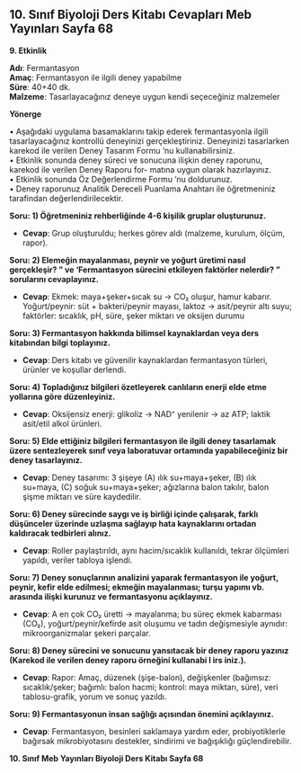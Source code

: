 ## 10. Sınıf Biyoloji Ders Kitabı Cevapları Meb Yayınları Sayfa 68

**9. Etkinlik**

**Adı**: Fermantasyon  
 **Amaç**: Fermantasyon ile ilgili deney yapabilme  
 **Süre**: 40+40 dk.  
 **Malzeme**: Tasarlayacağınız deneye uygun kendi seçeceğiniz malzemeler

**Yönerge**

• Aşağıdaki uygulama basamaklarını takip ederek fermantasyonla ilgili tasarlayacağınız kontrollü deneyinizi gerçekleştiriniz. Deneyinizi tasarlarken karekod ile verilen Deney Tasarım Formu ’nu kullanabilirsiniz.  
 • Etkinlik sonunda deney süreci ve sonucuna ilişkin deney raporunu, karekod ile verilen Deney Raporu for- matına uygun olarak hazırlayınız.  
 • Etkinlik sonunda Öz Değerlendirme Formu ’nu doldurunuz.  
 • Deney raporunuz Analitik Dereceli Puanlama Anahtarı ile öğretmeniniz tarafindan değerlendirilecektir.

**Soru: 1) Öğretmeniniz rehberliğinde 4-6 kişilik gruplar oluşturunuz.**

* **Cevap**: Grup oluşturuldu; herkes görev aldı (malzeme, kurulum, ölçüm, rapor).

**Soru: 2) Elemeğin mayalanması, peynir ve yoğurt üretimi nasıl gerçekleşir? ” ve ‘Fermantasyon sürecini etkileyen faktörler nelerdir? ” sorularını cevaplayınız.**

* **Cevap**: Ekmek: maya+şeker+sıcak su → CO₂ oluşur, hamur kabarır. Yoğurt/peynir: süt + bakteri/peynir mayası, laktoz → asit/peynir altı suyu; faktörler: sıcaklık, pH, süre, şeker miktarı ve oksijen durumu

**Soru: 3) Fermantasyon hakkında bilimsel kaynaklardan veya ders kitabından bilgi toplayınız.**

* **Cevap**: Ders kitabı ve güvenilir kaynaklardan fermantasyon türleri, ürünler ve koşullar derlendi.

**Soru: 4) Topladığınız bilgileri özetleyerek canlıların enerji elde etme yollarına göre düzenleyiniz.**

* **Cevap**: Oksijensiz enerji: glikoliz → NAD⁺ yenilenir → az ATP; laktik asit/etil alkol ürünleri.

**Soru: 5) Elde ettiğiniz bilgileri fermantasyon ile ilgili deney tasarlamak üzere sentezleyerek sınıf veya laboratuvar ortamında yapabileceğiniz bir deney tasarlayınız.**

* **Cevap**: Deney tasarımı: 3 şişeye (A) ılık su+maya+şeker, (B) ılık su+maya, (C) soğuk su+maya+şeker; ağızlarına balon takılır, balon şişme miktarı ve süre kaydedilir.

**Soru: 6) Deney sürecinde saygı ve iş birliği içinde çalışarak, farklı düşünceler üzerinde uzlaşma sağlayıp hata kaynaklarını ortadan kaldıracak tedbirleri alınız.**

* **Cevap**: Roller paylaştırıldı, aynı hacim/sıcaklık kullanıldı, tekrar ölçümleri yapıldı, veriler tabloya işlendi.

**Soru: 7) Deney sonuçlarının analizini yaparak fermantasyon ile yoğurt, peynir, kefir elde edilmesi; ekmeğin mayalanması; turşu yapımı vb. arasında ilişki kurunuz ve fermantasyonu açıklayınız.**

* **Cevap**: A en çok CO₂ üretti → mayalanma; bu süreç ekmek kabarması (CO₂), yoğurt/peynir/kefirde asit oluşumu ve tadın değişmesiyle aynıdır: mikroorganizmalar şekeri parçalar.

**Soru: 8) Deney sürecini ve sonucunu yansıtacak bir deney raporu yazınız (Karekod ile verilen deney raporu örneğini kullanabi l irs iniz.).**

* **Cevap**: Rapor: Amaç, düzenek (şişe-balon), değişkenler (bağımsız: sıcaklık/şeker; bağımlı: balon hacmi; kontrol: maya miktarı, süre), veri tablosu-grafik, yorum ve sonuç yazıldı.

**Soru: 9) Fermantasyonun insan sağlığı açısından önemini açıklayınız.**

* **Cevap**: Fermantasyon, besinleri saklamaya yardım eder, probiyotiklerle bağırsak mikrobiyotasını destekler, sindirimi ve bağışıklığı güçlendirebilir.

**10. Sınıf Meb Yayınları Biyoloji Ders Kitabı Sayfa 68**